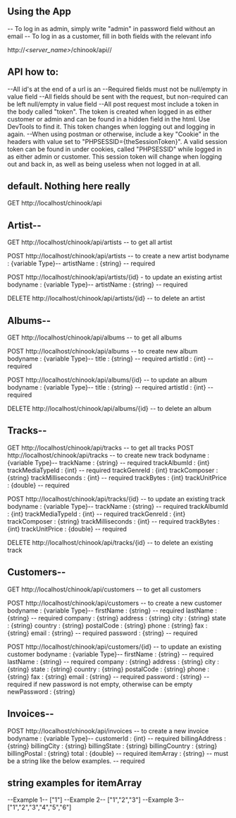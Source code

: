 ## Using the App
-- To log in as admin, simply write "admin" in password field without an email
-- To log in as a customer, fill in both fields with the relevant info



http://_<server_name>_/chinook/api/_<collection>_/_<id>_

## API how to:
--All id's at the end of a url is an <int>
--Required fields must not be null/empty in value field
--All fields should be sent with the request, but non-required can be left null/empty in value field
--All post request most include a token in the body called "token". The token is created when logged in as either customer or admin and can be found in a hidden field in the html. Use DevTools to find it. This token changes when logging out and logging in again.
--When using postman or otherwise, include a key "Cookie" in the headers with value set to "PHPSESSID={theSessionToken}". A valid session token can be found in under cookies, called "PHPSESSID" while logged in as either admin or customer. This session token will change when logging out and back in, as well as being useless when not logged in at all.

## default. Nothing here really
GET http://localhost/chinook/api

## Artist--
GET http://localhost/chinook/api/artists -- to get all artist

POST http://localhost/chinook/api/artists -- to create a new artist
bodyname : {variable Type}--
artistName : {string} -- required

POST http://localhost/chinook/api/artists/{id} - to update an existing artist
bodyname : {variable Type}--
artistName : {string} -- required

DELETE http://localhost/chinook/api/artists/{id} -- to delete an artist

## Albums--
GET http://localhost/chinook/api/albums -- to get all albums

POST http://localhost/chinook/api/albums -- to create new album
bodyname : {variable Type}--
title : {string} -- required
artistId : {int} -- required

POST http://localhost/chinook/api/albums/{id} -- to update an album
bodyname : {variable Type}--
title : {string} -- required
artistId : {int} -- required

DELETE http://localhost/chinook/api/albums/{id} -- to delete an album

## Tracks--
GET http://localhost/chinook/api/tracks -- to get all tracks
POST http://localhost/chinook/api/tracks -- to create new track
bodyname : {variable Type}--
trackName : {string} -- required
trackAlbumId : {int}
trackMediaTypeId : {int} -- required
trackGenreId : {int}
trackComposer : {string}
trackMilliseconds : {int} -- required
trackBytes : {int}
trackUnitPrice : {double} -- required

POST http://localhost/chinook/api/tracks/{id} -- to update an existing track
bodyname : {variable Type}--
trackName : {string} -- required
trackAlbumId : {int}
trackMediaTypeId : {int} -- required
trackGenreId : {int}
trackComposer : {string}
trackMilliseconds : {int} -- required
trackBytes : {int}
trackUnitPrice : {double} -- required

DELETE http://localhost/chinook/api/tracks/{id} -- to delete an existing track

## Customers--
GET http://localhost/chinook/api/customers -- to get all customers

POST http://localhost/chinook/api/customers -- to create a new customer
bodyname : {variable Type}--
firstName : {string} -- required
lastName : {string} -- required
company : {string}
address : {string}
city : {string}
state : {string}
country : {string}
postalCode : {string}
phone : {string}
fax : {string}
email : {string} -- required
password : {string} -- required

POST http://localhost/chinook/api/customers/{id} -- to update an existing customer
bodyname : {variable Type}--
firstName : {string} -- required
lastName : {string} -- required
company : {string}
address : {string}
city : {string}
state : {string}
country : {string}
postalCode : {string}
phone : {string}
fax : {string}
email : {string} -- required
password : {string} -- required if new password is not empty, otherwise can be empty
newPassword : {string}

## Invoices--
POST http://localhost/chinook/api/invoices -- to create a new invoice
bodyname : {variable Type}--
customerId : {int} -- required
billingAddress : {string}
billingCity : {string}
billingState : {string}
billingCountry : {string}
billingPostal : {string}
total : {double} -- required
itemArray : {string} -- must be a string like the below examples. -- required


## string examples for itemArray
--Example 1--
["1"]
--Example 2--
["1","2","3"]
--Example 3--
["1","2","3","4","5","6"]


